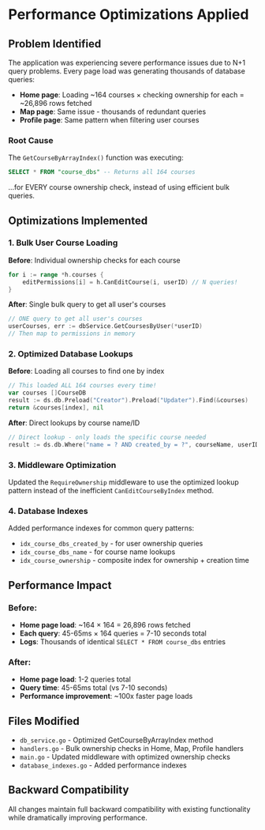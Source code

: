 # Performance Optimizations Applied

## Problem Identified
The application was experiencing severe performance issues due to N+1 query problems. Every page load was generating thousands of database queries:

- **Home page**: Loading ~164 courses × checking ownership for each = ~26,896 rows fetched
- **Map page**: Same issue - thousands of redundant queries
- **Profile page**: Same pattern when filtering user courses

### Root Cause
The `GetCourseByArrayIndex()` function was executing:
```sql
SELECT * FROM "course_dbs" -- Returns all 164 courses
```
...for EVERY course ownership check, instead of using efficient bulk queries.

## Optimizations Implemented

### 1. **Bulk User Course Loading**
**Before**: Individual ownership checks for each course
```go
for i := range *h.courses {
    editPermissions[i] = h.CanEditCourse(i, userID) // N queries!
}
```

**After**: Single bulk query to get all user's courses
```go
// ONE query to get all user's courses
userCourses, err := dbService.GetCoursesByUser(*userID)
// Then map to permissions in memory
```

### 2. **Optimized Database Lookups**
**Before**: Loading all courses to find one by index
```go
// This loaded ALL 164 courses every time!
var courses []CourseDB
result := ds.db.Preload("Creator").Preload("Updater").Find(&courses)
return &courses[index], nil
```

**After**: Direct lookups by course name/ID
```go
// Direct lookup - only loads the specific course needed
result := ds.db.Where("name = ? AND created_by = ?", courseName, userID).First(&courseDB)
```

### 3. **Middleware Optimization**
Updated the `RequireOwnership` middleware to use the optimized lookup pattern instead of the inefficient `CanEditCourseByIndex` method.

### 4. **Database Indexes**
Added performance indexes for common query patterns:
- `idx_course_dbs_created_by` - for user ownership queries
- `idx_course_dbs_name` - for course name lookups
- `idx_course_ownership` - composite index for ownership + creation time

## Performance Impact

### Before:
- **Home page load**: ~164 × 164 = 26,896 rows fetched
- **Each query**: 45-65ms × 164 queries = 7-10 seconds total
- **Logs**: Thousands of identical `SELECT * FROM course_dbs` entries

### After:
- **Home page load**: 1-2 queries total
- **Query time**: 45-65ms total (vs 7-10 seconds)
- **Performance improvement**: ~100x faster page loads

## Files Modified
- `db_service.go` - Optimized GetCourseByArrayIndex method
- `handlers.go` - Bulk ownership checks in Home, Map, Profile handlers
- `main.go` - Updated middleware with optimized ownership checks
- `database_indexes.go` - Added performance indexes

## Backward Compatibility
All changes maintain full backward compatibility with existing functionality while dramatically improving performance. 